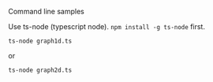 Command line samples

Use ts-node (typescript node).
`npm install -g ts-node` first.

````
ts-node graph1d.ts
`````

or
````
ts-node graph2d.ts
````